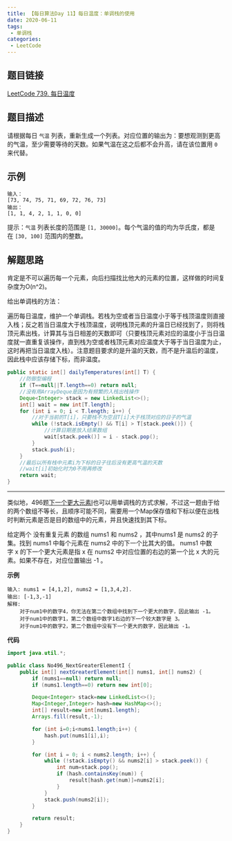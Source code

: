 ```yaml
---
title: 【每日算法Day 11】每日温度：单调栈的使用
date: 2020-06-11
tags:
 - 单调栈
categories:
 - LeetCode
---
```


## 题目链接
[LeetCode 739. 每日温度](https://leetcode-cn.com/problems/daily-temperatures)

## 题目描述
请根据每日 `气温` 列表，重新生成一个列表。对应位置的输出为：要想观测到更高的气温，至少需要等待的天数。如果气温在这之后都不会升高，请在该位置用 `0` 来代替。
<!-- more -->

## 示例
```
输入：
[73, 74, 75, 71, 69, 72, 76, 73]
输出：
[1, 1, 4, 2, 1, 1, 0, 0]
```

提示：`气温` 列表长度的范围是 `[1, 30000]`。每个气温的值的均为华氏度，都是在 `[30, 100]` 范围内的整数。

## 解题思路
肯定是不可以遍历每一个元素，向后扫描找比他大的元素的位置，这样做的时间复杂度为O(n^2)。

给出单调栈的方法：

遍历每日温度，维护一个单调栈。若栈为空或者当日温度小于等于栈顶温度则直接入栈；反之若当日温度大于栈顶温度，说明栈顶元素的升温日已经找到了，则将栈顶元素出栈，计算其与当日相差的天数即可（只要栈顶元素对应的温度小于当日温度就一直重复该操作，直到栈为空或者栈顶元素对应温度大于等于当日温度为止，这时再把当日温度入栈）。注意题目要求的是升温的天数，而不是升温后的温度，因此栈中应该存储下标，而非温度。
```java
public static int[] dailyTemperatures(int[] T) {
    //防御型编程
    if (T==null||T.length==0) return null;
    //没有用ArrayDeque是因为有频繁的入栈出栈操作
    Deque<Integer> stack = new LinkedList<>();
    int[] wait = new int[T.length];
    for (int i = 0; i < T.length; i++) {
        //对于当前的T[i]，只要栈不为空且T[i]大于栈顶对应的日子的气温
        while (!stack.isEmpty() && T[i] > T[stack.peek()]) {
            //计算日期差放入结果数组
            wait[stack.peek()] = i - stack.pop();
        }
        stack.push(i);
    }
    //最后以所有栈中元素i为下标的日子往后没有更高气温的天数
    //wait[i]初始化时为0不用再修改
    return wait;
}
```
***

类似地，496题[下一个更大元素I](https://leetcode-cn.com/problems/next-greater-element-i/)也可以用单调栈的方式求解，不过这一题由于给的两个数组不等长，且顺序可能不同，需要用一个Map保存值和下标以便在出栈时判断元素是否是目的数组中的元素，并且快速找到其下标。

给定两个 没有重复元素 的数组 nums1 和 nums2 ，其中nums1 是 nums2 的子集。找到 nums1 中每个元素在 nums2 中的下一个比其大的值。
nums1 中数字 x 的下一个更大元素是指 x 在 nums2 中对应位置的右边的第一个比 x 大的元素。如果不存在，对应位置输出 -1 。

**示例**
```
输入: nums1 = [4,1,2], nums2 = [1,3,4,2].
输出: [-1,3,-1]
解释:
    对于num1中的数字4，你无法在第二个数组中找到下一个更大的数字，因此输出 -1。
    对于num1中的数字1，第二个数组中数字1右边的下一个较大数字是 3。
    对于num1中的数字2，第二个数组中没有下一个更大的数字，因此输出 -1。
```
**代码**
```java
import java.util.*;

public class No496_NextGreaterElementI {
    public int[] nextGreaterElement(int[] nums1, int[] nums2) {
        if (nums1==null) return null;
        if (nums1.length==0) return new int[0];

        Deque<Integer> stack=new LinkedList<>();
        Map<Integer,Integer> hash=new HashMap<>();
        int[] result=new int[nums1.length];
        Arrays.fill(result,-1);

        for (int i=0;i<nums1.length;i++) {
            hash.put(nums1[i],i);
        }

        for (int i = 0; i < nums2.length; i++) {
            while (!stack.isEmpty() && nums2[i] > stack.peek()) {
                int num=stack.pop();
                if (hash.containsKey(num)) {
                    result[hash.get(num)]=nums2[i];
                }
            }
            stack.push(nums2[i]);
        }

        return result;
    }
}
```